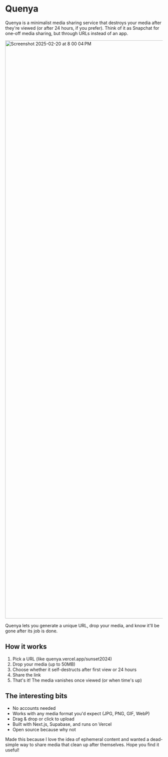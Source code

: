 # Quenya

Quenya is a minimalist media sharing service that destroys your media after they're viewed (or after 24 hours, if you prefer). Think of it as Snapchat for one-off media sharing, but through URLs instead of an app.

<img width="1840" alt="Screenshot 2025-02-20 at 8 00 04 PM" src="https://github.com/user-attachments/assets/c05e3f5d-151d-4de5-92ad-ca4e4edd065e" />

Quenya lets you generate a unique URL, drop your media, and know it'll be gone after its job is done.

## How it works

1. Pick a URL (like quenya.vercel.app/sunset2024)
2. Drop your media (up to 50MB)
3. Choose whether it self-destructs after first view or 24 hours
4. Share the link
5. That's it! The media vanishes once viewed (or when time's up)

## The interesting bits

- No accounts needed
- Works with any media format you'd expect (JPG, PNG, GIF, WebP)
- Drag & drop or click to upload
- Built with Next.js, Supabase, and runs on Vercel
- Open source because why not

Made this because I love the idea of ephemeral content and wanted a dead-simple way to share media that clean up after themselves. Hope you find it useful!
